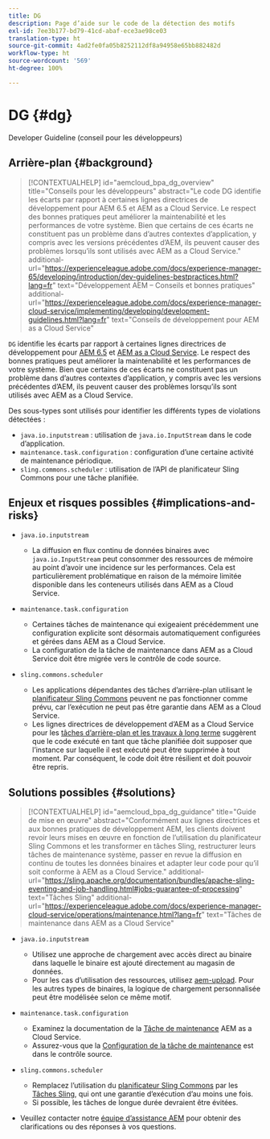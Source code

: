 ```yaml
---
title: DG
description: Page d’aide sur le code de la détection des motifs
exl-id: 7ee3b177-bd79-41cd-abaf-ece3ae98ce03
translation-type: ht
source-git-commit: 4ad2fe0fa05b8252112df8a94958e65bb882482d
workflow-type: ht
source-wordcount: '569'
ht-degree: 100%

---
```


# DG {#dg}

Developer Guideline (conseil pour les développeurs)

## Arrière-plan {#background}

>[!CONTEXTUALHELP]
>id="aemcloud_bpa_dg_overview"
>title="Conseils pour les développeurs"
>abstract="Le code DG identifie les écarts par rapport à certaines lignes directrices de développement pour AEM 6.5 et AEM as a Cloud Service. Le respect des bonnes pratiques peut améliorer la maintenabilité et les performances de votre système. Bien que certains de ces écarts ne constituent pas un problème dans d’autres contextes d’application, y compris avec les versions précédentes d’AEM, ils peuvent causer des problèmes lorsqu’ils sont utilisés avec AEM as a Cloud Service."
>additional-url="https://experienceleague.adobe.com/docs/experience-manager-65/developing/introduction/dev-guidelines-bestpractices.html?lang=fr" text="Développement AEM – Conseils et bonnes pratiques"
>additional-url="https://experienceleague.adobe.com/docs/experience-manager-cloud-service/implementing/developing/development-guidelines.html?lang=fr" text="Conseils de développement pour AEM as a Cloud Service"


`DG` identifie les écarts par rapport à certaines lignes directrices de développement pour [AEM 6.5](https://experienceleague.adobe.com/docs/experience-manager-65/developing/introduction/dev-guidelines-bestpractices.html?lang=fr) et [AEM as a Cloud Service](https://experienceleague.adobe.com/docs/experience-manager-cloud-service/implementing/developing/development-guidelines.html?lang=fr). Le respect des bonnes pratiques peut améliorer la maintenabilité et les performances de votre système. Bien que certains de ces écarts ne constituent pas un problème dans d’autres contextes d’application, y compris avec les versions précédentes d’AEM, ils peuvent causer des problèmes lorsqu’ils sont utilisés avec AEM as a Cloud Service.

Des sous-types sont utilisés pour identifier les différents types de violations détectées :

* `java.io.inputstream` : utilisation de `java.io.InputStream` dans le code d’application.
* `maintenance.task.configuration` : configuration d’une certaine activité de maintenance périodique.
* `sling.commons.scheduler` : utilisation de l’API de planificateur Sling Commons pour une tâche planifiée.

## Enjeux et risques possibles {#implications-and-risks}

* `java.io.inputstream`
   * La diffusion en flux continu de données binaires avec `java.io.InputStream` peut consommer des ressources de mémoire au point d’avoir une incidence sur les performances. Cela est particulièrement problématique en raison de la mémoire limitée disponible dans les conteneurs utilisés dans AEM as a Cloud Service.

* `maintenance.task.configuration`
   * Certaines tâches de maintenance qui exigeaient précédemment une configuration explicite sont désormais automatiquement configurées et gérées dans AEM as a Cloud Service.
   * La configuration de la tâche de maintenance dans AEM as a Cloud Service doit être migrée vers le contrôle de code source.

* `sling.commons.scheduler`
   * Les applications dépendantes des tâches d’arrière-plan utilisant le [planificateur Sling Commons](https://sling.apache.org/documentation/bundles/scheduler-service-commons-scheduler.html) peuvent ne pas fonctionner comme prévu, car l’exécution ne peut pas être garantie dans AEM as a Cloud Service.
   * Les lignes directrices de développement d’AEM as a Cloud Service pour les [tâches d’arrière-plan et les travaux à long terme](https://experienceleague.adobe.com/docs/experience-manager-cloud-service/implementing/developing/development-guidelines.html?lang=fr#background-tasks-and-long-running-jobs) suggèrent que le code exécuté en tant que tâche planifiée doit supposer que l’instance sur laquelle il est exécuté peut être supprimée à tout moment. Par conséquent, le code doit être résilient et doit pouvoir être repris.

## Solutions possibles {#solutions}

>[!CONTEXTUALHELP]
>id="aemcloud_bpa_dg_guidance"
>title="Guide de mise en œuvre"
>abstract="Conformément aux lignes directrices et aux bonnes pratiques de développement AEM, les clients doivent revoir leurs mises en œuvre en fonction de l’utilisation du planificateur Sling Commons et les transformer en tâches Sling, restructurer leurs tâches de maintenance système, passer en revue la diffusion en continu de toutes les données binaires et adapter leur code pour qu’il soit conforme à AEM as a Cloud Service."
>additional-url="https://sling.apache.org/documentation/bundles/apache-sling-eventing-and-job-handling.html#jobs-guarantee-of-processing" text="Tâches Sling"
>additional-url="https://experienceleague.adobe.com/docs/experience-manager-cloud-service/operations/maintenance.html?lang=fr" text="Tâches de maintenance dans AEM as a Cloud Service"

* `java.io.inputstream`
   * Utilisez une approche de chargement avec accès direct au binaire dans laquelle le binaire est ajouté directement au magasin de données.
   * Pour les cas d’utilisation des ressources, utilisez [aem-upload](https://github.com/adobe/aem-upload). Pour les autres types de binaires, la logique de chargement personnalisée peut être modélisée selon ce même motif.

* `maintenance.task.configuration`
   * Examinez la documentation de la [Tâche de maintenance](https://experienceleague.adobe.com/docs/experience-manager-cloud-service/operations/maintenance.html?lang=fr) AEM as a Cloud Service.
   * Assurez-vous que la [Configuration de la tâche de maintenance](https://experienceleague.adobe.com/docs/experience-manager-cloud-service/implementing/deploying/overview.html?lang=fr#maintenance-tasks-configuration-in-source-control) est dans le contrôle source.

* `sling.commons.scheduler`
   * Remplacez l’utilisation du [planificateur Sling Commons](https://sling.apache.org/documentation/bundles/scheduler-service-commons-scheduler.html) par les [Tâches Sling](https://sling.apache.org/documentation/bundles/apache-sling-eventing-and-job-handling.html#jobs-guarantee-of-processing), qui ont une garantie d’exécution d’au moins une fois.
   * Si possible, les tâches de longue durée devraient être évitées.

* Veuillez contacter notre [équipe d’assistance AEM](https://helpx.adobe.com/fr/enterprise/using/support-for-experience-cloud.html) pour obtenir des clarifications ou des réponses à vos questions.
